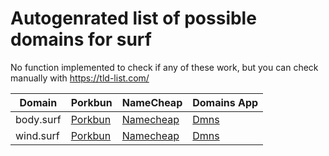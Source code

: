 # Autogenrated list of possible domains for surf

No function implemented to check if any of these work, but you can check manually with https://tld-list.com/

| Domain | Porkbun | NameCheap | Domains App |
|---|---|---|---|
| body.surf | [Porkbun](https://porkbun.com/checkout/search?prb=e814663da1&tlds=&idnLanguage=&search=search&q=body.surf) | [Namecheap](https://www.namecheap.com/domains/registration/results/?domain=body.surf) | [Dmns](https://dmns.app/domains?q=body.surf) |
| wind.surf | [Porkbun](https://porkbun.com/checkout/search?prb=e814663da1&tlds=&idnLanguage=&search=search&q=wind.surf) | [Namecheap](https://www.namecheap.com/domains/registration/results/?domain=wind.surf) | [Dmns](https://dmns.app/domains?q=wind.surf) |
